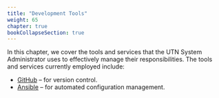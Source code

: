 ```yaml
---
title: "Development Tools"
weight: 65
chapter: true
bookCollapseSection: true
---
```


In this chapter, we cover the tools and services that the UTN System Administrator uses to effectively manage their responsibilities. The tools and services currently employed include:

- [GitHub](./github) – for version control.
- [Ansible](./ansible) – for automated configuration management.
